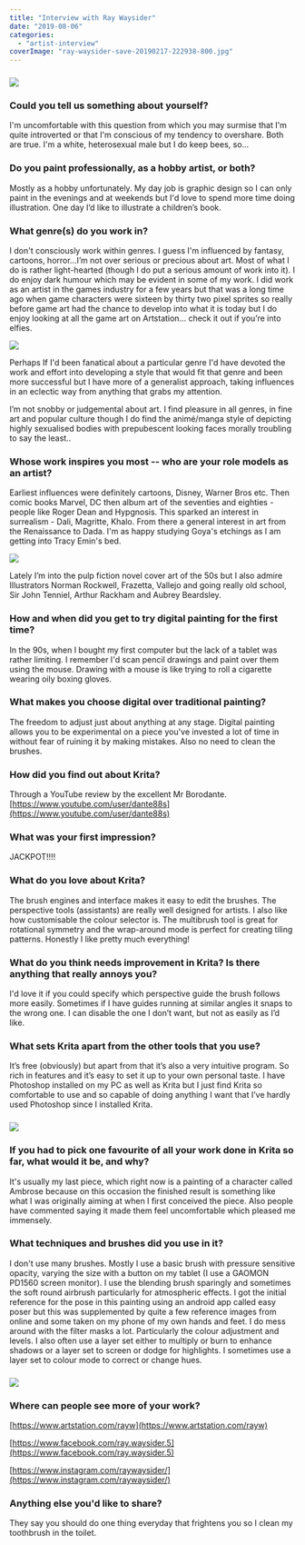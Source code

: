 ```yaml
---
title: "Interview with Ray Waysider"
date: "2019-08-06"
categories: 
  - "artist-interview"
coverImage: "ray-waysider-save-20190217-222938-800.jpg"
---
```


### ![](images/ray-waysider-img-20190406-221523-800.jpg)

### Could you tell us something about yourself?

I'm uncomfortable with this question from which you may surmise that I'm quite introverted or that I'm conscious of my tendency to overshare. Both are true. I'm a white, heterosexual male but I do keep bees, so…

### Do you paint professionally, as a hobby artist, or both?

Mostly as a hobby unfortunately. My day job is graphic design so I can only paint in the evenings and at weekends but I'd love to spend more time doing illustration. One day I’d like to illustrate a children’s book.

### What genre(s) do you work in?

I don't consciously work within genres. I guess I'm influenced by fantasy, cartoons, horror…I’m not over serious or precious about art. Most of what I do is rather light-hearted (though I do put a serious amount of work into it). I do enjoy dark humour which may be evident in some of my work. I did work as an artist in the games industry for a few years but that was a long time ago when game characters were sixteen by thirty two pixel sprites so really before game art had the chance to develop into what it is today but I do enjoy looking at all the game art on Artstation… check it out if you’re into elfies.

![](images/ray-waysider-tree-006-2-800.jpg)

Perhaps If I'd been fanatical about a particular genre I'd have devoted the work and effort into developing a style that would fit that genre and been more successful but I have more of a generalist approach, taking influences in an eclectic way from anything that grabs my attention.

I’m not snobby or judgemental about art. I find pleasure in all genres, in fine art and popular culture though I do find the animé/manga style of depicting highly sexualised bodies with prepubescent looking faces morally troubling to say the least..

### Whose work inspires you most -- who are your role models as an artist?

Earliest influences were definitely cartoons, Disney, Warner Bros etc. Then comic books Marvel, DC then album art of the seventies and eighties - people like Roger Dean and Hypgnosis. This sparked an interest in surrealism - Dali, Magritte, Khalo. From there a general interest in art from the Renaissance to Dada. I'm as happy studying Goya's etchings as I am getting into Tracy Emin's bed.

![](images/ray-waysider-save-20190217-222938-800.jpg)

Lately I’m into the pulp fiction novel cover art of the 50s but I also admire Illustrators Norman Rockwell, Frazetta, Vallejo and going really old school, Sir John Tenniel, Arthur Rackham and Aubrey Beardsley.

### How and when did you get to try digital painting for the first time?

In the 90s, when I bought my first computer but the lack of a tablet was rather limiting. I remember I'd scan pencil drawings and paint over them using the mouse. Drawing with a mouse is like trying to roll a cigarette wearing oily boxing gloves.

### What makes you choose digital over traditional painting?

The freedom to adjust just about anything at any stage. Digital painting allows you to be experimental on a piece you've invested a lot of time in without fear of ruining it by making mistakes. Also no need to clean the brushes.

### How did you find out about Krita?

Through a YouTube review by the excellent Mr Borodante. [https://www.youtube.com/user/dante88s](https://www.youtube.com/user/dante88s)

### What was your first impression?

JACKPOT!!!!

### What do you love about Krita?

The brush engines and interface makes it easy to edit the brushes. The perspective tools (assistants) are really well designed for artists. I also like how customisable the colour selector is. The multibrush tool is great for rotational symmetry and the wrap-around mode is perfect for creating tiling patterns. Honestly I like pretty much everything!

### What do you think needs improvement in Krita? Is there anything that really annoys you?

I'd love it if you could specify which perspective guide the brush follows more easily. Sometimes if I have guides running at similar angles it snaps to the wrong one. I can disable the one I don’t want, but not as easily as I’d like.

### What sets Krita apart from the other tools that you use?

It’s free (obviously) but apart from that it’s also a very intuitive program. So rich in features and it’s easy to set it up to your own personal taste. I have Photoshop installed on my PC as well as Krita but I just find Krita so comfortable to use and so capable of doing anything I want that I’ve hardly used Photoshop since I installed Krita.

### ![](images/ray-waysider-devil-01-006-800.jpg)

### If you had to pick one favourite of all your work done in Krita so far, what would it be, and why?

It's usually my last piece, which right now is a painting of a character called Ambrose because on this occasion the finished result is something like what I was originally aiming at when I first conceived the piece. Also people have commented saying it made them feel uncomfortable which pleased me immensely.

### What techniques and brushes did you use in it?

I don't use many brushes. Mostly I use a basic brush with pressure sensitive opacity, varying the size with a button on my tablet (I use a GAOMON PD1560 screen monitor). I use the blending brush sparingly and sometimes the soft round airbrush particularly for atmospheric effects. I got the initial reference for the pose in this painting using an android app called easy poser but this was supplemented by quite a few reference images from online and some taken on my phone of my own hands and feet. I do mess around with the filter masks a lot. Particularly the colour adjustment and levels. I also often use a layer set either to multiply or burn to enhance shadows or a layer set to screen or dodge for highlights. I sometimes use a layer set to colour mode to correct or change hues.

### ![](images/ray-waysider-img-20190417-005805-537-800.jpg)

### Where can people see more of your work?

[https://www.artstation.com/rayw](https://www.artstation.com/rayw)

[https://www.facebook.com/ray.waysider.5](https://www.facebook.com/ray.waysider.5)

[https://www.instagram.com/raywaysider/](https://www.instagram.com/raywaysider/)

### Anything else you'd like to share?

They say you should do one thing everyday that frightens you so I clean my toothbrush in the toilet.
